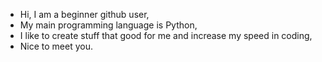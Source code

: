 - Hi, I am a beginner github user,
- My main programming language is Python,
- I like to create stuff that good for me and increase my speed in coding,
- Nice to meet you.
